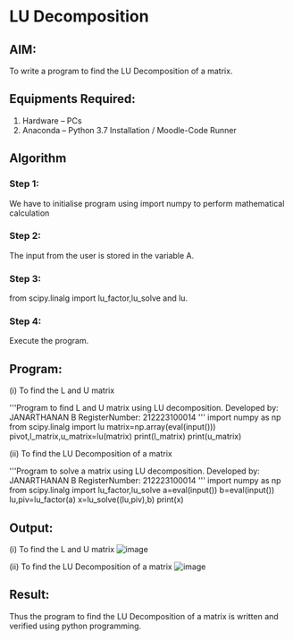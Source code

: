# LU Decomposition 

## AIM:
To write a program to find the LU Decomposition of a matrix.

## Equipments Required:
1. Hardware – PCs
2. Anaconda – Python 3.7 Installation / Moodle-Code Runner

## Algorithm
### Step 1:
We have to initialise program using import numpy to perform mathematical calculation

### Step 2:
The input from the user is stored in the variable A.

### Step 3:
from scipy.linalg import lu_factor,lu_solve and lu.

### Step 4:
Execute the program.

## Program:
(i) To find the L and U matrix

   '''Program to find L and U matrix using LU decomposition.
      Developed by: JANARTHANAN B
      RegisterNumber: 212223100014
'''
     import numpy as np
     from scipy.linalg import lu
     matrix=np.array(eval(input()))
     pivot,l_matrix,u_matrix=lu(matrix)
     print(l_matrix)
     print(u_matrix)
     
(ii) To find the LU Decomposition of a matrix

   '''Program to solve a matrix using LU decomposition.
      Developed by: JANARTHANAN B
      RegisterNumber: 212223100014
   '''
     import numpy as np
     from scipy.linalg import lu_factor,lu_solve
     a=eval(input())
     b=eval(input())
     lu,piv=lu_factor(a)
     x=lu_solve((lu,piv),b)
     print(x)


## Output:
(i) To find the L and U matrix
![image](https://github.com/jokerjana/LU-Decomposition/assets/147173630/60f43260-5fdb-45e2-b6cc-4d1e7ef8c713)

(ii) To find the LU Decomposition of a matrix
![image](https://github.com/jokerjana/LU-Decomposition/assets/147173630/342e964f-7723-48e0-a875-5f65fbc7c116)


## Result:
Thus the program to find the LU Decomposition of a matrix is written and verified using python programming.

